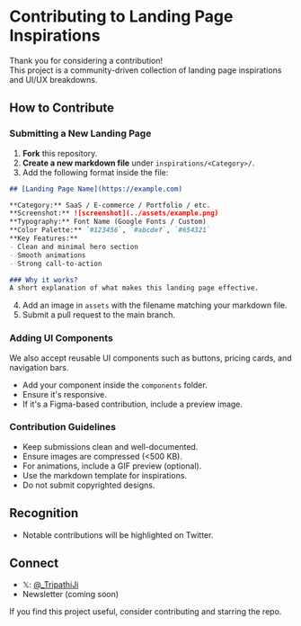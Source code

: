 # Contributing to Landing Page Inspirations

Thank you for considering a contribution! <br/> This project is a community-driven collection of landing page inspirations and UI/UX breakdowns.

## How to Contribute

### Submitting a New Landing Page
1. **Fork** this repository.
2. **Create a new markdown file** under `inspirations/<Category>/`.
3. Add the following format inside the file:

```md
## [Landing Page Name](https://example.com)

**Category:** SaaS / E-commerce / Portfolio / etc.  
**Screenshot:** ![screenshot](../assets/example.png)  
**Typography:** Font Name (Google Fonts / Custom)  
**Color Palette:** `#123456`, `#abcdef`, `#654321`  
**Key Features:**
- Clean and minimal hero section
- Smooth animations
- Strong call-to-action

### Why it works?
A short explanation of what makes this landing page effective.
```
4. Add an image in `assets` with the filename matching your markdown file.  
5. Submit a pull request to the main branch.

### Adding UI Components
We also accept reusable UI components such as buttons, pricing cards, and navigation bars.
- Add your component inside the `components` folder.
- Ensure it's responsive.
- If it's a Figma-based contribution, include a preview image.

### Contribution Guidelines
- Keep submissions clean and well-documented.
- Ensure images are compressed (<500 KB).
- For animations, include a GIF preview (optional).
- Use the markdown template for inspirations.
- Do not submit copyrighted designs.

## Recognition
- Notable contributions will be highlighted on Twitter.

## Connect
- 𝕏: [@_TripathiJi](https://x.com/_TripathiJi)
- Newsletter (coming soon)

If you find this project useful, consider contributing and starring the repo.
